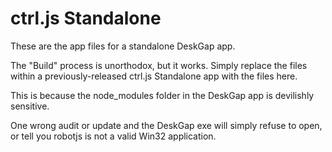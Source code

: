 # ctrl.js Standalone

These are the app files for a standalone DeskGap app.

The "Build" process is unorthodox, but it works.   Simply replace the files within a previously-released ctrl.js Standalone app with the files here.

This is because the node_modules folder in the DeskGap app is devilishly sensitive.

One wrong audit or update and the DeskGap exe will simply refuse to open, or tell you robotjs is not a valid Win32 application.
